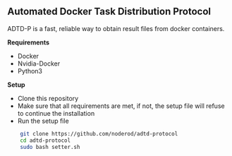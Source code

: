 ## Automated Docker Task Distribution Protocol  

ADTD-P is a fast, reliable way to obtain result files from docker containers.  


**Requirements**  
* Docker
* Nvidia-Docker
* Python3

**Setup**  
* Clone this repository  
* Make sure that all requirements are met, if not, the setup file will refuse to continue the installation
* Run the setup file
```bash
	git clone https://github.com/noderod/adtd-protocol
	cd adtd-protocol
	sudo bash setter.sh
```

